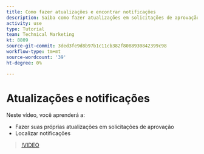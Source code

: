 ```yaml
---
title: Como fazer atualizações e encontrar notificações
description: Saiba como fazer atualizações em solicitações de aprovação e encontrar notificações.
activity: use
type: Tutorial
team: Technical Marketing
kt: 8809
source-git-commit: 3ded3fe9d8b97b1c11cb382f8088930842399c98
workflow-type: tm+mt
source-wordcount: '39'
ht-degree: 0%

---
```


# Atualizações e notificações

Neste vídeo, você aprenderá a:

* Fazer suas próprias atualizações em solicitações de aprovação
* Localizar notificações

>[!VIDEO](https://video.tv.adobe.com/v/335109/?quality=12)

<!---
learn more URLS
Tag others on updates
Update work
--->
